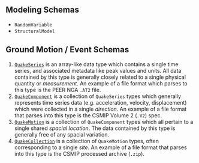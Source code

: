 
## Modeling Schemas

- `RandomVariable`
- `StructuralModel`

## Ground Motion / Event Schemas

1. [`QuakeSeries`](schemas/series) is an array-like data type which contains a single time series, and associated metadata like peak values and units. All data contained by this type is generally closely related to a single physical quantity or *measurement*. An example of a file format which parses to this type is the PEER NGA `.AT2` file.
2. [`QuakeComponent`](schemas/component) is a collection of `QuakeSeries` types which generally represents time series data (e.g. acceleration, velocity, displacement) which were collected in a single *direction*. An example
of a file format that parses into this type is the CSMIP Volume 2 (`.V2`) spec.
3. [`QuakeMotion`](schemas/motion) is a collection of `QuakeComponent` types which all pertain to a single shared *spacial location*. The data contained by this type is generally free of any spacial variation.
4. [`QuakeCollection`](schemas/collection) is a collection of `QuakeMotion` types, often corresponding to a single *site*. An example of a file format that parses into this type is the CSMIP processed archive (`.zip`).


